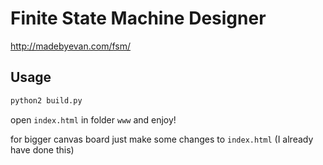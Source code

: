 # Finite State Machine Designer

http://madebyevan.com/fsm/

## Usage

```bash
python2 build.py
```

open `index.html` in folder `www` and enjoy!

for bigger canvas board  just make some changes to `index.html` (I already have done this) 
